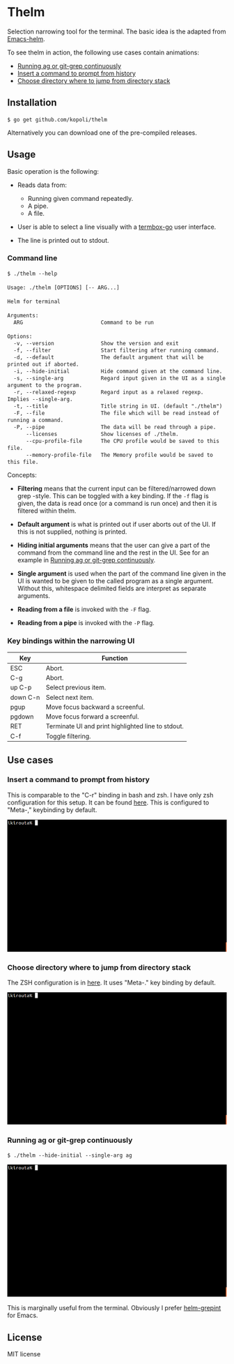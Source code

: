 # Thelm

Selection narrowing tool for the terminal. The basic idea is the adapted
from [Emacs-helm](https://github.com/emacs-helm/helm).

To see thelm in action, the following use cases contain animations:
- [Running ag or git-grep continuously](#running-ag-or-git-grep-continuously)
- [Insert a command to prompt from history](#insert-a-command-to-prompt-from-history)
- [Choose directory where to jump from directory stack](#choose-directory-where-to-jump-from-directory-stack)

## Installation

```
$ go get github.com/kopoli/thelm
```

Alternatively you can download one of the pre-compiled releases.


## Usage

Basic operation is the following:

- Reads data from:
  - Running given command repeatedly.
  - A pipe.
  - A file.

- User is able to select a line visually with a
  [termbox-go](https://github.com/nsf/termbox-go) user interface.

- The line is printed out to stdout.

### Command line

```
$ ./thelm --help

Usage: ./thelm [OPTIONS] [-- ARG...]

Helm for terminal

Arguments:
  ARG                         Command to be run

Options:
  -v, --version               Show the version and exit
  -f, --filter                Start filtering after running command.
  -d, --default               The default argument that will be printed out if aborted.
  -i, --hide-initial          Hide command given at the command line.
  -s, --single-arg            Regard input given in the UI as a single argument to the program.
  -r, --relaxed-regexp        Regard input as a relaxed regexp. Implies --single-arg.
  -t, --title                 Title string in UI. (default "./thelm")
  -F, --file                  The file which will be read instead of running a command.
  -P, --pipe                  The data will be read through a pipe.
      --licenses              Show licenses of ./thelm.
      --cpu-profile-file      The CPU profile would be saved to this file.
      --memory-profile-file   The Memory profile would be saved to this file.
```

Concepts:
- **Filtering** means that the current input can be filtered/narrowed down
  grep -style. This can be toggled with a key binding. If the `-f` flag is
  given, the data is read once (or a command is run once) and then it is
  filtered within thelm.

- **Default argument** is what is printed out if user aborts out of the UI. If
  this is not supplied, nothing is printed.

- **Hiding initial arguments** means that the user can give a part of the
  command from the command line and the rest in the UI. See for an example
  in
  [Running ag or git-grep continuously](#running-ag-or-git-grep-continuously).

- **Single argument** is used when the part of the command line given in the
  UI is wanted to be given to the called program as a single argument. Without
  this, whitespace delimited fields are interpret as separate arguments.

- **Reading from a file** is invoked with the `-F` flag.

- **Reading from a pipe** is invoked with the `-P` flag.

### Key bindings within the narrowing UI

| Key      | Function                                           |
|----------|----------------------------------------------------|
| ESC      | Abort.                                             |
| C-g      | Abort.                                             |
| up C-p   | Select previous item.                              |
| down C-n | Select next item.                                  |
| pgup     | Move focus backward a screenful.                   |
| pgdown   | Move focus forward a screenful.                    |
| RET      | Terminate UI and print highlighted line to stdout. |
| C-f      | Toggle filtering.                                  |


## Use cases

### Insert a command to prompt from history

This is comparable to the "C-r" binding in bash and zsh. I have only zsh
configuration for this setup. It can be found
[here](use-cases/retrieve-history/zsh). This is configured to "Meta-,"
keybinding by default.

![insert command animation](https://github.com/kopoli/thelm/raw/master/use-cases/retrieve-history/animation.gif)

### Choose directory where to jump from directory stack

The ZSH configuration is in [here](use-cases/jump-dirstack/zsh). It uses
"Meta-." key binding by default.

![jump dirstack animation](https://github.com/kopoli/thelm/raw/master/use-cases/jump-dirstack/animation.gif)

### Running ag or git-grep continuously

```
$ ./thelm --hide-initial --single-arg ag
```

![continuous ag animation](https://github.com/kopoli/thelm/raw/master/use-cases/continuous-ag/animation.gif)

This is marginally useful from the terminal. Obviously I prefer
[helm-grepint](https://github.com/kopoli/helm-grepint) for Emacs.


## License

MIT license
